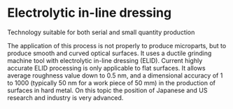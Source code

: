 # Electrolytic in-line dressing

Technology suitable for both serial and small quantity production

The application of this process is not properly to produce microparts, but to produce smooth and curved optical surfaces. It uses a ductile grinding machine tool with electrolytic in-line dressing (ELID). Current highly accurate ELID processing is only applicable to flat surfaces. It allows average roughness value down to 0.5 nm, and a dimensional accuracy of 1 to 1000 (typically 50 nm for a work piece of 50 mm) in the production of surfaces in hard metal. On this topic the position of Japanese and US research and industry is very advanced.